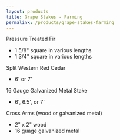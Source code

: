 ```yaml
---
layout: products
title: Grape Stakes - Farming
permalink: /products/grape-stakes-farming
---
```


<p>Pressure Treated Fir</p>
<ul class='products'>
    <li>1 5/8" square in various lengths</li>
    <li>1 3/4" square in various lengths</li>
</ul>

<p>Split Western Red Cedar</p>
<ul class='products'>
    <li>6' or 7'</li>
</ul>

<p>16 Gauge Galvanized Metal Stake</p>
<ul class='products'>
    <li>6', 6.5', or 7'</li>
</ul>

<p>Cross Arms (wood or galvanized metal)</p>
<ul class='products'>
    <li>2" x 2" wood</li>
    <li>16 guage galvanized metal</li>
</ul>
